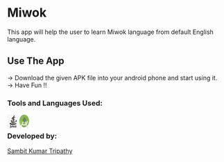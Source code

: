 # Miwok 
This app will help the user to learn Miwok language from default English language. 

## Use The App
-> Download the given APK file into your android phone and start using it.<br>
-> Have Fun !!

### Tools and Languages Used:
<img align="left" alt="java" width="26px" src="java.png" />
<img align="left" alt="android studio" width="26px" height="34px" src="android.png" />
<br>

### Developed by:
<a href="https://github.com/sambit221">Sambit Kumar Tripathy</a>
